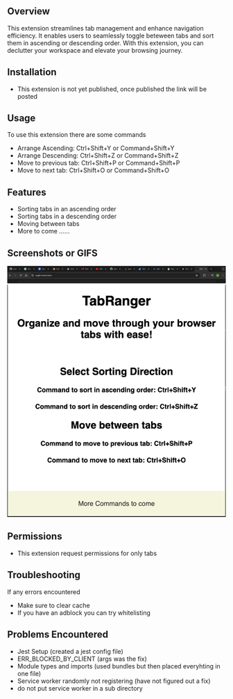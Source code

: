 ## Overview
This extension streamlines tab management and enhance navigation efficiency. It enables users to seamlessly toggle beteween tabs and sort them in ascending or descending order. With this extension, you can declutter your workspace and elevate your browsing journey.

## Installation
- This extension is not yet published, once published the link will be posted

## Usage
To use this extension there are some commands
- Arrange Ascending: Ctrl+Shift+Y or Command+Shift+Y
- Arrange Descending: Ctrl+Shift+Z or Command+Shift+Z
- Move to previous tab: Ctrl+Shift+P or Command+Shift+P
- Move to next tab: Ctrl+Shift+O or Command+Shift+O

## Features
- Sorting tabs in an ascending order
- Sorting tabs in a descending order
- Moving between tabs
- More to come ......

## Screenshots or GIFS
![alt text](demo.gif)
![alt text](ExtensionUi.png)

## Permissions
- This extension request permissions for only tabs

## Troubleshooting
If any errors encountered
- Make sure to clear cache
- If you have an adblock you can try whitelisting

## Problems Encountered
- Jest Setup (created a jest config file)
- ERR_BLOCKED_BY_CLIENT (args was the fix)
- Module types and imports (used bundles but then placed everyhting in one file)
- Service worker randomly not registering (have not figured out a fix)
- do not put service worker in a sub directory